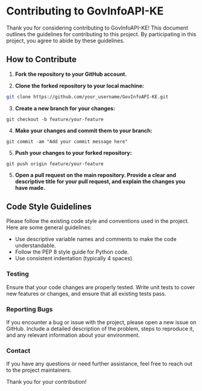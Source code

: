 # Contributing to GovInfoAPI-KE
Thank you for considering contributing to GovInfoAPI-KE! This document outlines the guidelines for contributing to this project. By participating in this project, you agree to abide by these guidelines.

## How to Contribute
1. **Fork the repository to your GitHub account.**

2. **Clone the forked repository to your local machine:**

```bash
git clone https://github.com/your_username/GovInfoAPI-KE.git
```

3. **Create a new branch for your changes:**

```
git checkout -b feature/your-feature
```

4. **Make your changes and commit them to your branch:**

```
git commit -am "Add your commit message here"
```

5. **Push your changes to your forked repository:**

```
git push origin feature/your-feature
```

5. **Open a pull request on the main repository. Provide a clear and descriptive title for your pull request, and explain the changes you have made.**

## Code Style Guidelines
Please follow the existing code style and conventions used in the project. Here are some general guidelines:

- Use descriptive variable names and comments to make the code understandable.
- Follow the PEP 8 style guide for Python code.
- Use consistent indentation (typically 4 spaces).

### Testing
Ensure that your code changes are properly tested. Write unit tests to cover new features or changes, and ensure that all existing tests pass.

### Reporting Bugs
If you encounter a bug or issue with the project, please open a new issue on GitHub. Include a detailed description of the problem, steps to reproduce it, and any relevant information about your environment.

### Contact
If you have any questions or need further assistance, feel free to reach out to the project maintainers.

Thank you for your contribution!
